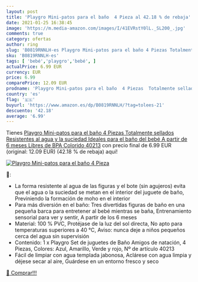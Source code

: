 ```yaml
---
layout: post
title: 'Playgro Mini-patos para el baño  4 Pieza al 42.18 % de rebaja'
date: 2021-01-25 16:38:45
image: 'https://m.media-amazon.com/images/I/41EVRstY0lL._SL200_.jpg'
comments: true
category: ofertas
author: ring
slug: 'B0819RNNLH-es Playgro Mini-patos para el baño 4 Piezas Totalmente...'
sku: 'B0819RNNLH-es'
tags: [ 'bebé','playgro','bebé', ]
actualPrice: 6.99 EUR
currency: EUR
price: 6.99
comparePrice: 12.09 EUR
prodname: 'Playgro Mini-patos para el baño  4 Piezas  Totalmente sellados  Resistentes al agua y la suciedad  Ideales para el baño del bebé  A partir de 6 meses  Libres de BPA  Colorido  40213'
country: 'es'
flag: '🇪🇸'
buyurl: 'https://www.amazon.es/dp/B0819RNNLH/?tag=tolees-21'
descuento: '42.18'
average: '6.99'
---
```


Tienes [Playgro Mini-patos para el baño  4 Piezas  Totalmente sellados  Resistentes al agua y la suciedad  Ideales para el baño del bebé  A partir de 6 meses  Libres de BPA  Colorido  40213](https://www.amazon.es/dp/B0819RNNLH/?tag=tolees-21) con precio final de  6.99 EUR (original: 12.09 EUR) (42.18 %  de rebaja) aqui!

[![Playgro Mini-patos para el baño  4 Pieza](https://m.media-amazon.com/images/I/41EVRstY0lL._SL200_.jpg)](https://www.amazon.es/dp/B0819RNNLH/?tag=tolees-21)

🔎:

- La forma resistente al agua de las figuras y el bote (sin agujeros) evita que el agua o la suciedad se metan en el interior del juguete de baño, Previniendo la formación de moho en el interior
- Para más diversión en el baño: Tres divertidas figuras de baño en una pequeña barca para entretener al bebé mientras se baña, Entrenamiento sensorial para ver y sentir, A partir de los 6 meses
- Material: 100 % PVC, Protéjase de la luz del sol directa, No apto para temperaturas superiores a 40 °C, Aviso: nunca deje a niños pequeños cerca del agua sin supervisión
- Contenido: 1 x Playgro Set de juguetes de Baño Amigos de natación, 4 Piezas, Colores: Azul, Amarillo, Verde y rojo, Nº de artículo 40213
- Fácil de limpiar con agua templada jabonosa, Aclárese con agua limpia y déjese secar al aire, Guárdese en un entorno fresco y seco

[🛒 Comprar!!!](https://www.amazon.es/dp/B0819RNNLH/?tag=tolees-21)
